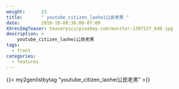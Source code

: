 ```yaml
---
weight:      23
title:       " youtube_citizen_laohei公民老黑 "
date:        2019-10-08:36:00-07:00
XXresImgTeaser: teaserpics/pixabay.com/monitor-1307227_640.jpg
description: >
    youtube_citizen_laohei公民老黑
tags:
  - front
categories:
  - features
---
```


{{< my2genlistbytag "youtube_citizen_laohei公民老黑" >}}
